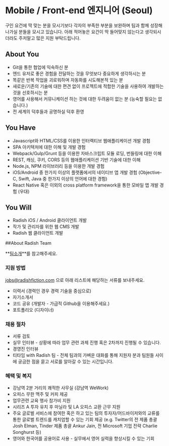 
# Mobile / Front-end 엔지니어 (Seoul)

구인 요건에 딱 맞는 분을 모시기보다 각자의 부족한 부분을 보완하며 팀과 함께 성장해나가실 분들을 모시고 있습니다. 
아래 적어놓은 요건이 딱 들어맞지 않는다고 생각되시더라도 주저말고 많은 지원 부탁드립니다.

## About You

- Git을 통한 협업에 익숙하신 분
- 엔드 유저로 좋은 경험을 전달하는 것을 무엇보다 중요하게 생각하시는 분
- 똑같은 반복 작업을 괴로워하며 자동화를 시도해본적 있는 분
- 새로운/기존의 기술에 대한 편견 없이 프로젝트에 적합한 기술을 사용하여 개발하는 것을 선호하시는 분
- 영어를 사용해서 커뮤니케이션 하는 것에 대한 두려움이 없는 분 (능숙할 필요는 없습니다.)
- 전 세계의 덕후들과 공명하실 덕후 환영


## You Have

- Javascript와 HTML/CSS를 이용한 인터랙티브 웹애플리케이션 개발 경험
- SPA 아키텍처에 대한 이해 및 개발 경험
- Webpack/Gulp/Grunt 등을 이용한 자바스크립트 모듈 로딩, 번들링에 대한 이해
- REST, 캐싱, 쿠키, CORS 등의 웹애플리케이션 기반 기술에 대한 이해
- Node.js, NPM 라이브러리 등을 이용한 개발 경험
- iOS/Android 중 한가지 이상의 플랫폼에서의 네이티브 앱 개발 경험 (Objective-C, Swift, Java 중 한가지 이상의 언어에 대한 경험)
- React Native 혹은 이외의 cross platform framework을 통한 모바일 앱 개발 경험 (우대)


## You Will

- Radish iOS / Android 클라이언트 개발
- 작가 및 관리자를 위한 웹 CMS 개발
- Radish 웹 클라이언트 개발


##About Radish Team

**[팀소개](https://github.com/radishmedia/team/blob/master/README.md)**를 참고해주세요.


### 지원 방법

jobs@radishfiction.com 으로 아래 리스트에 해당하는 서류를 보내주세요. 

- 이력서 (경력인 경우 경력 기술을 중심으로)
- 자기소개서
- 코드 공유 (개발자 - 가급적 Github을 이용해주세요.) 
- 포트폴리오 (디자이너)


### 채용 절차

- 서류 검토
- 실무 인터뷰 - 상황에 따라 업무 관련 과제 진행 혹은 2차까지 진행될 수 있습니다.
- 경영진 인터뷰
- 티타임 with Radish 팀 - 전체 팀과의 가벼운 대화를 통해 지원자 분과 팀원들 사이에 궁금한 점을 묻고 서로를 알아갈 수 있는 시간입니다.


### 혜택 및 복지

- 강남역 2분 거리의 쾌적한 사무실 (강남역 WeWork)
- 오피스 무한 맥주 및 커피 제공
- 업무관련 교육 행사 참가비 지원
- 시리즈 A 투자 유치 후 마닐라 및 LA 오피스 교환 근무 지원
- 주요 글로벌 서비스에 참여한 혹은 하고 있는 팀의 투자자/어드바이저와의 교류를 통한 글로벌 트렌드를 캐치업할 수 있는 기회 제공 (e.g. Twitter의 전 제품 총괄 Josh Elman, Tinder 제품 총괄 Ankur Jain, 전 Microsoft 기업 전략 Charlie Songhurst 등)
- 영어와 한국어를 공용어로 사용 - 실무에서 영어 실력을 향상시킬 수 있는 기회
